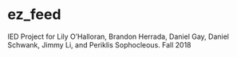 # ez_feed
IED Project for Lily O’Halloran, Brandon Herrada, Daniel Gay, Daniel Schwank, Jimmy Li, and Periklis Sophocleous. Fall 2018
